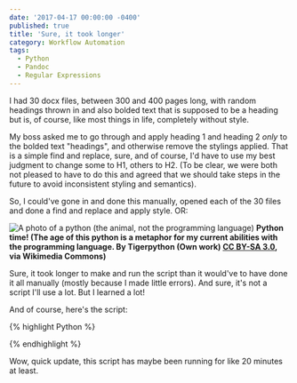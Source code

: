 ```yaml
---
date: '2017-04-17 00:00:00 -0400'
published: true
title: 'Sure, it took longer'
category: Workflow Automation
tags:
  - Python
  - Pandoc
  - Regular Expressions
---
```

I had 30 docx files, between 300 and 400 pages long, with random headings thrown in and also bolded text that is supposed to be a heading but is, of course, like most things in life, completely without style. 

My boss asked me to go through and apply heading 1 and heading 2 *only* to the bolded text "headings", and otherwise remove the stylings applied. That is a simple find and replace, sure, and of course, I'd have to use my best judgment to change some to H1, others to H2. (To be clear, we were both not pleased to have to do this and agreed that we should take steps in the future to avoid inconsistent styling and semantics).

So, I could've gone in and done this manually, opened each of the 30 files and done a find and replace and apply style. OR: 

![A photo of a python (the animal, not the programming language)](https://upload.wikimedia.org/wikipedia/commons/thumb/3/34/Hatchling_Python_sebae_Tropicario%2C_FIN_2.jpg/320px-Hatchling_Python_sebae_Tropicario%2C_FIN_2.jpg)
**Python time! (The age of this python is a metaphor for my current abilities with the programming language. By Tigerpython (Own work) [CC BY-SA 3.0](http://creativecommons.org/licenses/by-sa/3.0), via Wikimedia Commons)**

Sure, it took longer to make and run the script than it would've to have done it all manually (mostly because I made little errors). And sure, it's not a script I'll use a lot. But I learned a lot!

And of course, here's the script:

{% highlight Python %}



{% endhighlight %}

Wow, quick update, this script has maybe been running for like 20 minutes at least. 